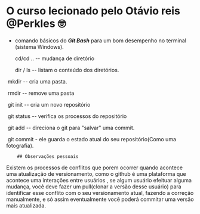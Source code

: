 # O curso lecionado pelo Otávio reis @Perkles :nerd_face:

- comando básicos do ***Git Bash*** para um bom desempenho no terminal (sistema Windows).

  cd/cd .. -- mudança de diretório

  dir / ls  -- listam o conteúdo dos diretórios.

​		mkdir -- cria uma pasta.

​		rmdir  -- remove uma pasta 

​		git init  -- cria um novo repositório

​		git status -- verifica os processos do repositório

​		git add -- direciona o git para "salvar" uma commit. 

​		git commit - ele guarda o estado atual do seu repositório(Como uma fotografia).

		## Observações pessoais

Existem os processos de conflitos que porem ocorrer quando acontece uma atualização de versionamento, como o github é uma plataforma que acontece uma interações entre usuários , se algum usuário efeituar alguma mudança, você deve fazer um pull(clonar a versão desse usuário) para identificar esse conflito com o seu versionamento atual, fazendo a correção manualmente, e só assim eventualmente você poderá commitar uma versão mais atualizada.
